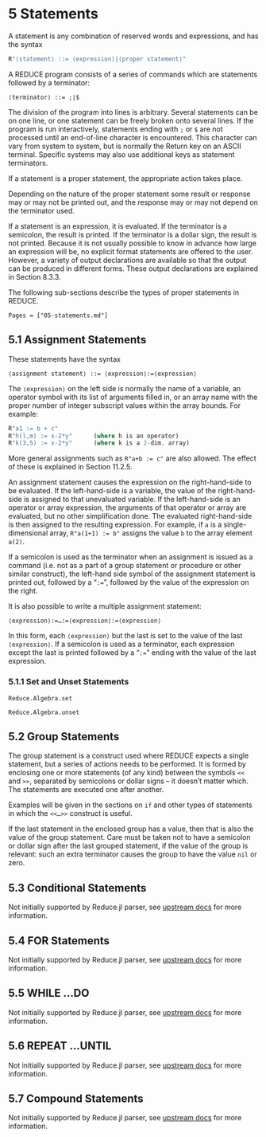 # 5 Statements

A statement is any combination of reserved words and expressions, and has the syntax
```Julia
R"⟨statement⟩ ::= ⟨expression⟩∣⟨proper statement⟩"
```
A REDUCE program consists of a series of commands which are statements followed by a terminator:
```
⟨terminator⟩ ::= ;∣$
```
The division of the program into lines is arbitrary. Several statements can be on one line, or one statement can be freely broken onto several lines. If the program is run interactively, statements ending with `;` or `$` are not processed until an end-of-line character is encountered. This character can vary from system to system, but is normally the Return key on an ASCII terminal. Specific systems may also use additional keys as statement terminators.

If a statement is a proper statement, the appropriate action takes place.

Depending on the nature of the proper statement some result or response may or may not be printed out, and the response may or may not depend on the terminator used.

If a statement is an expression, it is evaluated. If the terminator is a semicolon, the result is printed. If the terminator is a dollar sign, the result is not printed. Because it is not usually possible to know in advance how large an expression will be, no explicit format statements are offered to the user. However, a variety of output declarations are available so that the output can be produced in different forms. These output declarations are explained in Section 8.3.3.

The following sub-sections describe the types of proper statements in REDUCE.

```@contents
Pages = ["05-statements.md"]
```

## 5.1 Assignment Statements

These statements have the syntax
```
⟨assignment statement⟩ ::= ⟨expression⟩:=⟨expression⟩
```
The `⟨expression⟩` on the left side is normally the name of a variable, an operator symbol with its list of arguments filled in, or an array name with the proper number of integer subscript values within the array bounds. For example:
```Julia
R"a1 := b + c"
R"h(l,m) := x-2*y"     	(where h is an operator)
R"k(3,5) := x-2*y"		(where k is a 2-dim. array)
```
More general assignments such as `R"a+b := c"` are also allowed. The effect of these is explained in Section 11.2.5.

An assignment statement causes the expression on the right-hand-side to be evaluated. If the left-hand-side is a variable, the value of the right-hand-side is assigned to that unevaluated variable. If the left-hand-side is an operator or array expression, the arguments of that operator or array are evaluated, but no other simplification done. The evaluated right-hand-side is then assigned to the resulting expression. For example, if `a` is a single-dimensional array, `R"a(1+1) := b"` assigns the value `b` to the array element `a(2)`.

If a semicolon is used as the terminator when an assignment is issued as a command (i.e. not as a part of a group statement or procedure or other similar construct), the left-hand side symbol of the assignment statement is printed out, followed by a “`:=`”, followed by the value of the expression on the right.

It is also possible to write a multiple assignment statement:
```
⟨expression⟩:=…:=⟨expression⟩:=⟨expression⟩
```
In this form, each `⟨expression⟩` but the last is set to the value of the last `⟨expression⟩`. If a semicolon is used as a terminator, each expression except the last is printed followed by a “`:=`” ending with the value of the last expression.

### 5.1.1 Set and Unset Statements

```@docs
Reduce.Algebra.set
```

```@docs
Reduce.Algebra.unset
```

## 5.2 Group Statements

The group statement is a construct used where REDUCE expects a single statement, but a series of actions needs to be performed. It is formed by enclosing one or more statements (of any kind) between the symbols `<<` and `>>`, separated by semicolons or dollar signs – it doesn’t matter which. The statements are executed one after another.

Examples will be given in the sections on `if` and other types of statements in which the `<<…>>` construct is useful.

If the last statement in the enclosed group has a value, then that is also the value of the group statement. Care must be taken not to have a semicolon or dollar sign after the last grouped statement, if the value of the group is relevant: such an extra terminator causes the group to have the value `nil` or zero.

## 5.3 Conditional Statements

Not initially supported by Reduce.jl parser, see [upstream docs](http://www.reduce-algebra.com/manual/manualse16.html) for more information.

## 5.4 FOR Statements

Not initially supported by Reduce.jl parser, see [upstream docs](http://www.reduce-algebra.com/manual/manualse17.html) for more information.

## 5.5 WHILE …DO

Not initially supported by Reduce.jl parser, see [upstream docs](http://www.reduce-algebra.com/manual/manualse18.html) for more information.

## 5.6 REPEAT …UNTIL

Not initially supported by Reduce.jl parser, see [upstream docs](http://www.reduce-algebra.com/manual/manualse19.html) for more information.

## 5.7 Compound Statements

Not initially supported by Reduce.jl parser, see [upstream docs](http://www.reduce-algebra.com/manual/manualse20.html) for more information.
